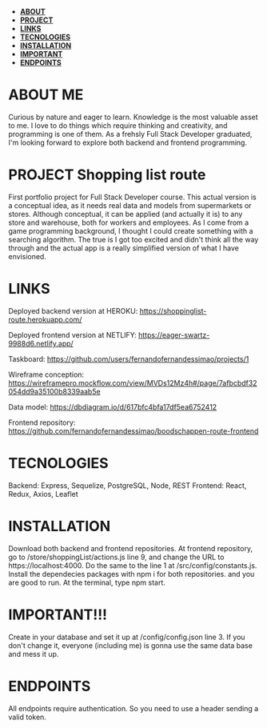- **[ABOUT](#ABOUT)**
- **[PROJECT](#PROJECT)**
- **[LINKS](#LINKS)**
- **[TECNOLOGIES](#TECNOLOGIES)**
- **[INSTALLATION](#INSTALLATION)**
- **[IMPORTANT](#IMPORTANT!!!)**
- **[ENDPOINTS](#ENDPOINTS)**

# ABOUT ME

Curious by nature and eager to learn. Knowledge is the most valuable asset to me. I love to do things which require thinking and creativity, and programming is one of them. As a frehsly Full Stack Developer graduated, I'm looking forward to explore both backend and frontend programming. 


# PROJECT Shopping list route 

First portfolio project for Full Stack Developer course. This actual version is a conceptual idea, as it needs real data and models from supermarkets or stores. Although conceptual, it can be applied (and actually it is) to any store and warehouse, both for workers and employees. 
As I come from a game programming background, I thought I could create something with a searching algorithm. The true is I got too excited and didn't think all the way through and the actual app is a really simplified version of what I have envisioned. 

# LINKS

Deployed backend version at HEROKU: https://shoppinglist-route.herokuapp.com/

Deployed frontend version at NETLIFY: https://eager-swartz-9988d6.netlify.app/

Taskboard: https://github.com/users/fernandofernandessimao/projects/1

Wireframe conception: https://wireframepro.mockflow.com/view/MVDs12Mz4h#/page/7afbcbdf32054dd9a35100b8339aab5e

Data model: https://dbdiagram.io/d/617bfc4bfa17df5ea6752412

Frontend repository: https://github.com/fernandofernandessimao/boodschappen-route-frontend

# TECNOLOGIES 

Backend: Express, Sequelize, PostgreSQL, Node, REST
Frontend: React, Redux, Axios, Leaflet

# INSTALLATION

Download both backend and frontend repositories. At frontend repository, go to /store/shoppingList/actions.js line 9, and change the URL to https://localhost:4000. Do the same to the line 1 at /src/config/constants.js. Install the dependecies packages with npm i for both repositories. and you are good to run. At the terminal, type npm start.

# IMPORTANT!!!

Create in your database and set it up at /config/config.json line 3. If you don't change it, everyone (including me) is gonna use the same data base and
mess it up.

# ENDPOINTS

  All endpoints require authentication. So you need to use a header sending a valid token.